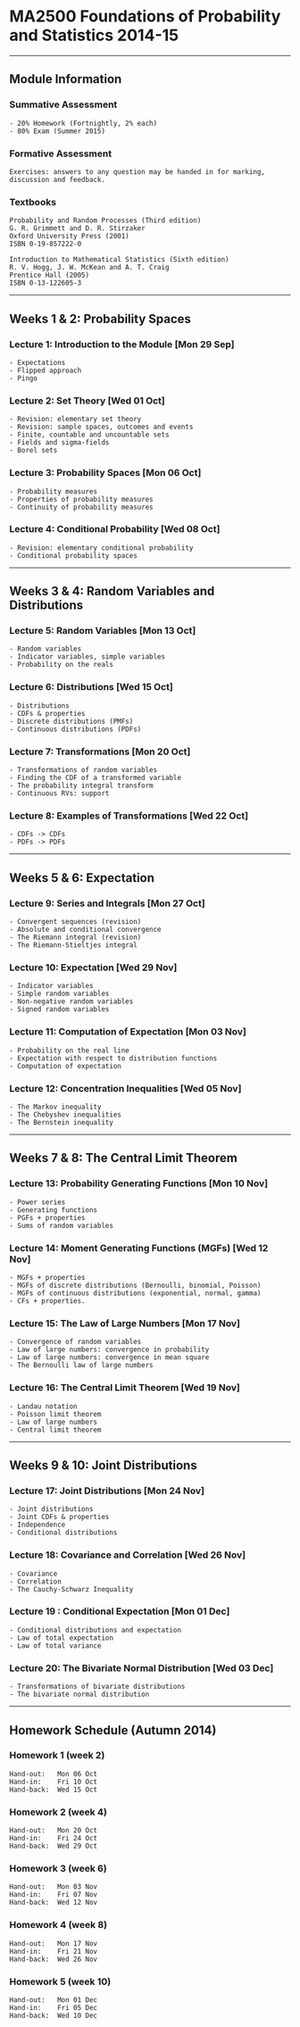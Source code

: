 # MA2500 Foundations of Probability and Statistics 2014-15

--------------------------------------------------
## Module Information

### Summative Assessment
	- 20% Homework (Fortnightly, 2% each)
	- 80% Exam (Summer 2015)

### Formative Assessment
	Exercises: answers to any question may be handed in for marking, discussion and feedback.

### Textbooks

	Probability and Random Processes (Third edition)
	G. R. Grimmett and D. R. Stirzaker 
	Oxford University Press (2001)
	ISBN 0-19-857222-0
	
	Introduction to Mathematical Statistics (Sixth edition)
	R. V. Hogg, J. W. McKean and A. T. Craig
	Prentice Hall (2005)
	ISBN 0-13-122605-3

--------------------------------------------------
## Weeks 1 & 2: Probability Spaces

### Lecture 1: Introduction to the Module [Mon 29 Sep]

	- Expectations
	- Flipped approach
    - Pingo

### Lecture 2: Set Theory [Wed 01 Oct]

	- Revision: elementary set theory
	- Revision: sample spaces, outcomes and events
    - Finite, countable and uncountable sets
	- Fields and sigma-fields
	- Borel sets

### Lecture 3: Probability Spaces [Mon 06 Oct]

	- Probability measures 
	- Properties of probability measures
	- Continuity of probability measures


### Lecture 4: Conditional Probability [Wed 08 Oct]

	- Revision: elementary conditional probability 
	- Conditional probability spaces


--------------------------------------------------
## Weeks 3 & 4: Random Variables and Distributions

### Lecture 5: Random Variables [Mon 13 Oct]

	- Random variables
	- Indicator variables, simple variables
	- Probability on the reals

### Lecture 6: Distributions [Wed 15 Oct]

	- Distributions
	- CDFs & properties
	- Discrete distributions (PMFs)
	- Continuous distributions (PDFs)


### Lecture 7: Transformations [Mon 20 Oct]

	- Transformations of random variables
	- Finding the CDF of a transformed variable
	- The probability integral transform
    - Continuous RVs: support


### Lecture 8: Examples of Transformations [Wed 22 Oct]

	- CDFs -> CDFs
	- PDFs -> PDFs


--------------------------------------------------
## Weeks 5 & 6: Expectation

### Lecture 9: Series and Integrals [Mon 27 Oct]
    
	- Convergent sequences (revision)
	- Absolute and conditional convergence 
	- The Riemann integral (revision)
	- The Riemann-Stieltjes integral
    
### Lecture 10: Expectation [Wed 29 Nov]
    
	- Indicator variables
	- Simple random variables
	- Non-negative random variables
	- Signed random variables
    
### Lecture 11: Computation of Expectation  [Mon 03 Nov]
    
	- Probability on the real line
	- Expectation with respect to distribution functions
	- Computation of expectation

### Lecture 12: Concentration Inequalities [Wed 05 Nov]
    
	- The Markov inequality
	- The Chebyshev inequalities
	- The Bernstein inequality


--------------------------------------------------
## Weeks 7 & 8: The Central Limit Theorem

### Lecture 13: Probability Generating Functions [Mon 10 Nov]
    
	- Power series
	- Generating functions
	- PGFs + properties 
	- Sums of random variables

### Lecture 14: Moment Generating Functions (MGFs) [Wed 12 Nov]
    
	- MGFs + properties 
	- MGFs of discrete distributions (Bernoulli, binomial, Poisson)
	- MGFs of continuous distributions (exponential, normal, gamma)
	- CFs + properties. 

### Lecture 15: The Law of Large Numbers [Mon 17 Nov]
    
	- Convergence of random variables
	- Law of large numbers: convergence in probability
	- Law of large numbers: convergence in mean square
	- The Bernoulli law of large numbers

### Lecture 16: The Central Limit Theorem [Wed 19 Nov]

	- Landau notation
	- Poisson limit theorem
	- Law of large numbers
	- Central limit theorem

--------------------------------------------------
## Weeks 9 & 10: Joint Distributions

### Lecture 17: Joint Distributions [Mon 24 Nov]

	- Joint distributions
	- Joint CDFs & properties
	- Independence
	- Conditional distributions

### Lecture 18: Covariance and Correlation [Wed 26 Nov]

	- Covariance
	- Correlation
	- The Cauchy-Schwarz Inequality

### Lecture 19 : Conditional Expectation [Mon 01 Dec]
    
	- Conditional distributions and expectation
	- Law of total expectation
	- Law of total variance

### Lecture 20: The Bivariate Normal Distribution [Wed 03 Dec]

	- Transformations of bivariate distributions
	- The bivariate normal distribution

    
--------------------------------------------------

## Homework Schedule (Autumn 2014)

### Homework 1 (week 2)
	Hand-out: 	Mon 06 Oct
	Hand-in: 	Fri 10 Oct
	Hand-back:	Wed 15 Oct

### Homework 2 (week 4)
	Hand-out: 	Mon 20 Oct
	Hand-in: 	Fri 24 Oct
	Hand-back:	Wed 29 Oct

### Homework 3 (week 6)
	Hand-out: 	Mon 03 Nov
	Hand-in: 	Fri 07 Nov
	Hand-back:	Wed 12 Nov 

### Homework 4 (week 8)
	Hand-out: 	Mon 17 Nov
	Hand-in: 	Fri 21 Nov 
	Hand-back:	Wed 26 Nov

### Homework 5 (week 10)
	Hand-out: 	Mon 01 Dec
	Hand-in: 	Fri 05 Dec 
	Hand-back:	Wed 10 Dec







